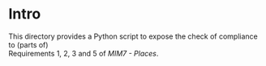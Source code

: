 # Intro

This directory provides a Python script to expose the check of compliance to (parts of) \
Requirements 1, 2, 3 and 5 of _MIM7 - Places_.
